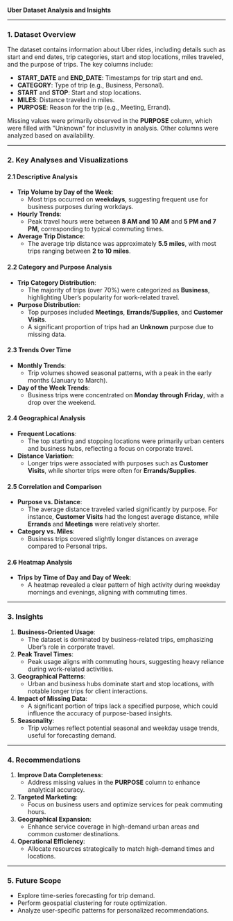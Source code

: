 **Uber Dataset Analysis and Insights**

---

### **1. Dataset Overview**
The dataset contains information about Uber rides, including details such as start and end dates, trip categories, start and stop locations, miles traveled, and the purpose of trips. The key columns include:
- **START_DATE** and **END_DATE**: Timestamps for trip start and end.
- **CATEGORY**: Type of trip (e.g., Business, Personal).
- **START** and **STOP**: Start and stop locations.
- **MILES**: Distance traveled in miles.
- **PURPOSE**: Reason for the trip (e.g., Meeting, Errand).

Missing values were primarily observed in the **PURPOSE** column, which were filled with "Unknown" for inclusivity in analysis. Other columns were analyzed based on availability.

---

### **2. Key Analyses and Visualizations**

#### **2.1 Descriptive Analysis**
- **Trip Volume by Day of the Week**:
  - Most trips occurred on **weekdays**, suggesting frequent use for business purposes during workdays.
- **Hourly Trends**:
  - Peak travel hours were between **8 AM and 10 AM** and **5 PM and 7 PM**, corresponding to typical commuting times.
- **Average Trip Distance**:
  - The average trip distance was approximately **5.5 miles**, with most trips ranging between **2 to 10 miles**.

#### **2.2 Category and Purpose Analysis**
- **Trip Category Distribution**:
  - The majority of trips (over 70%) were categorized as **Business**, highlighting Uber’s popularity for work-related travel.
- **Purpose Distribution**:
  - Top purposes included **Meetings**, **Errands/Supplies**, and **Customer Visits**.
  - A significant proportion of trips had an **Unknown** purpose due to missing data.

#### **2.3 Trends Over Time**
- **Monthly Trends**:
  - Trip volumes showed seasonal patterns, with a peak in the early months (January to March).
- **Day of the Week Trends**:
  - Business trips were concentrated on **Monday through Friday**, with a drop over the weekend.

#### **2.4 Geographical Analysis**
- **Frequent Locations**:
  - The top starting and stopping locations were primarily urban centers and business hubs, reflecting a focus on corporate travel.
- **Distance Variation**:
  - Longer trips were associated with purposes such as **Customer Visits**, while shorter trips were often for **Errands/Supplies**.

#### **2.5 Correlation and Comparison**
- **Purpose vs. Distance**:
  - The average distance traveled varied significantly by purpose. For instance, **Customer Visits** had the longest average distance, while **Errands** and **Meetings** were relatively shorter.
- **Category vs. Miles**:
  - Business trips covered slightly longer distances on average compared to Personal trips.

#### **2.6 Heatmap Analysis**
- **Trips by Time of Day and Day of Week**:
  - A heatmap revealed a clear pattern of high activity during weekday mornings and evenings, aligning with commuting times.

---

### **3. Insights**
1. **Business-Oriented Usage**:
   - The dataset is dominated by business-related trips, emphasizing Uber’s role in corporate travel.
2. **Peak Travel Times**:
   - Peak usage aligns with commuting hours, suggesting heavy reliance during work-related activities.
3. **Geographical Patterns**:
   - Urban and business hubs dominate start and stop locations, with notable longer trips for client interactions.
4. **Impact of Missing Data**:
   - A significant portion of trips lack a specified purpose, which could influence the accuracy of purpose-based insights.
5. **Seasonality**:
   - Trip volumes reflect potential seasonal and weekday usage trends, useful for forecasting demand.

---

### **4. Recommendations**
1. **Improve Data Completeness**:
   - Address missing values in the **PURPOSE** column to enhance analytical accuracy.
2. **Targeted Marketing**:
   - Focus on business users and optimize services for peak commuting hours.
3. **Geographical Expansion**:
   - Enhance service coverage in high-demand urban areas and common customer destinations.
4. **Operational Efficiency**:
   - Allocate resources strategically to match high-demand times and locations.

---

### **5. Future Scope**
- Explore time-series forecasting for trip demand.
- Perform geospatial clustering for route optimization.
- Analyze user-specific patterns for personalized recommendations.

